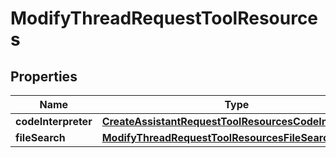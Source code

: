 
# ModifyThreadRequestToolResources

## Properties
| Name | Type | Description | Notes |
| ------------ | ------------- | ------------- | ------------- |
| **codeInterpreter** | [**CreateAssistantRequestToolResourcesCodeInterpreter**](CreateAssistantRequestToolResourcesCodeInterpreter.md) |  |  [optional] |
| **fileSearch** | [**ModifyThreadRequestToolResourcesFileSearch**](ModifyThreadRequestToolResourcesFileSearch.md) |  |  [optional] |



